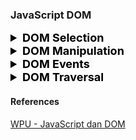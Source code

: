 ### JavaScript DOM

<details>
<summary style="font-weight:bold;font-size:18px;color:black;">DOM Selection</summary>

##### 1. `document.getElementById(id)`

- Mengambil **satu elemen** berdasarkan `id`.
- Hasil: `Element`
- Umumnya digunakan saat elemen memiliki `id` unik.

##### 2. `document.getElementsByTagName(tag)`

- Mengambil **semua elemen** berdasarkan nama tag.
- Hasil: `HTMLCollection`
- Dapat digunakan dengan perulangan karena bisa berisi lebih dari satu elemen.

##### 3. `document.getElementsByClassName(className)`

- Mengambil **semua elemen** berdasarkan nama class.
- Hasil: `HTMLCollection`
- Bisa diakses seperti array menggunakan indeks.

##### 4. `document.querySelector(selector)`

- Mengambil **elemen pertama** yang cocok dengan CSS selector.
- Hasil: `Element`
- Fleksibel karena mendukung selektor kompleks (seperti `#id`, `.class`, `tag.class`, dll).

##### 5. `document.querySelectorAll(selector)`

- Mengambil **semua elemen** yang cocok dengan CSS selector.
- Hasil: `NodeList`
- Bisa digunakan dengan `forEach()` untuk iterasi.

</details>

<details>
<summary style="font-weight:bold;font-size:18px;color:black;">DOM Manipulation</summary>

#### Element Manipulation

##### 1. `element.innerHTML`

- Mengubah atau membaca konten HTML di dalam sebuah elemen.
- Bisa menambahkan tag HTML secara langsung sebagai string.
- Hati-hati terhadap potensi XSS (Cross Site Scripting) jika mengambil data dari user.

##### 2. `element.style.<property>`

- Mengubah gaya CSS elemen langsung melalui JavaScript.
- Properti CSS ditulis dalam format camelCase (misal: `backgroundColor`, `fontSize`).
- Hanya memanipulasi inline style, tidak memengaruhi stylesheet eksternal.

##### 3. `element.setAttribute(name, value)`

- Menambahkan atau mengubah atribut elemen HTML.
- Contoh umum: `href`, `src`, `alt`, `id`, dll.

##### 4. `element.getAttribute(name)`

- Mengambil nilai dari atribut tertentu yang dimiliki elemen.
- Digunakan untuk membaca informasi atribut secara dinamis.

##### 5. `element.removeAttribute(name)`

- Menghapus atribut tertentu dari elemen.

##### 6. `element.classList`

Metode manipulasi class yang fleksibel dan aman:

- `.add(className)` → Menambahkan class.
- `.remove(className)` → Menghapus class.
- `.toggle(className)` → Menambah jika belum ada, hapus jika sudah ada.
- `.contains(className)` → Mengecek apakah class tertentu ada.
- `.replace(oldClass, newClass)` → Mengganti class lama dengan class baru.
- `.item(index)` → Mengambil class berdasarkan index posisi.

#### Node Manipulation

##### 1. `document.createElement(tagName)`

- Membuat elemen HTML baru dalam bentuk node (belum tampil di halaman sampai disisipkan).
- Digunakan untuk membuat elemen secara dinamis.

##### 2. `document.createTextNode(text)`

- Membuat node teks murni tanpa tag HTML.
- Biasanya digunakan untuk disisipkan ke dalam elemen menggunakan `.appendChild()`.

##### 3. `node.appendChild(child)`

- Menambahkan node anak ke dalam node induk.
- Jika node sudah ada di tempat lain, node tersebut akan dipindahkan.

##### 4. `parentNode.insertBefore(newNode, referenceNode)`

- Menyisipkan `newNode` sebelum `referenceNode` dalam node induk.
- Digunakan untuk menyisipkan node di posisi tertentu.

##### 5. `parentNode.removeChild(child)`

- Menghapus node anak dari node induknya.
- Perlu referensi ke node yang ingin dihapus, dan induknya.

##### 6. `parentNode.replaceChild(newNode, oldNode)`

- Mengganti node lama dengan node baru dalam node induk.
- `oldNode` akan diganti dengan `newNode`.

</details>

<details>
<summary style="font-weight:bold;font-size:18px;color:black;">DOM Events</summary>

##### 1. Event Handler: `element.on<events> = function`

- Cara sederhana dan langsung untuk menetapkan aksi saat event terjadi (misalnya klik).
- Hanya bisa menangani **satu event handler** per jenis event — penugasan baru akan menimpa yang lama.

##### 2. `addEventListener(event, callback)`

- Metode yang lebih fleksibel dan modern.
- Bisa menambahkan **beberapa listener** untuk event yang sama tanpa menimpa yang lain.
- Dapat digunakan untuk mendeteksi berbagai jenis event: `'click'`, `'mouseover'`, `'keydown'`, dll.

##### 3. Perbedaan Penting

| Metode              | Kelebihan                       | Kekurangan                    |
| ------------------- | ------------------------------- | ----------------------------- |
| `.on<events>`       | Simpel dan mudah digunakan      | Menimpa fungsi sebelumnya     |
| `.addEventListener` | Bisa banyak listener, fleksibel | Lebih verbose (lebih panjang) |

</details>

<details>
<summary style="font-weight:bold;font-size:18px;color:black;">DOM Traversal</summary>

##### 1. `parentNode`

- Mengembalikan node induk dari elemen saat ini.
- Termasuk elemen, teks, atau komentar (misalnya spasi).

##### 2. `parentElement`

- Mengembalikan elemen induk dari elemen saat ini.
- Nilai akan `null` jika parent bukan elemen HTML.

##### 3. `nextSibling`

- Mengembalikan node setelah node saat ini.
- Termasuk elemen, teks, atau komentar (misalnya spasi).

##### 4. `nextElementSibling`

- Mengembalikan elemen HTML setelah elemen saat ini.
- Mengabaikan node non-elemen seperti teks atau komentar.

##### 5. `previousSibling`

- Mengembalikan node sebelum node saat ini.
- Termasuk elemen, teks, atau komentar (misalnya spasi).

##### 6. `previousElementSibling`

- Mengembalikan elemen HTML sebelum elemen saat ini.
- Mengabaikan node non-elemen seperti teks atau komentar.

</details>

#### References

[WPU - JavaScript dan DOM](https://www.youtube.com/playlist?list=PLFIM0718LjIWB3YRoQbQh82ZewAGtE2-3)
